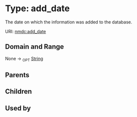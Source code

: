 
# Type: add_date


The date on which the information was added to the database.

URI: [nmdc:add_date](https://microbiomedata/meta/add_date)


## Domain and Range

None ->  <sub>OPT</sub> [String](types/String.md)

## Parents


## Children


## Used by

